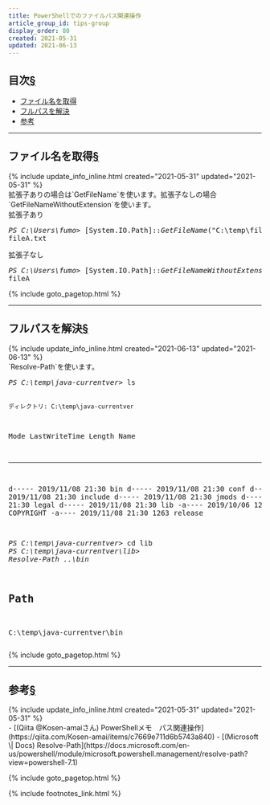 ```yaml
---
title: PowerShellでのファイルパス関連操作
article_group_id: tips-group
display_order: 80
created: 2021-05-31
updated: 2021-06-13
---
```


## <a name="index">目次</a><a class="heading-anchor-permalink" href="#目次">§</a>

<ul id="index_ul">
<li><a href="#ファイル名を取得">ファイル名を取得</a></li>
<li><a href="#フルパスを解決">フルパスを解決</a></li>
<li><a href="#参考">参考</a></li>
</ul>

* * *
## <a name="ファイル名を取得">ファイル名を取得</a><a class="heading-anchor-permalink" href="#ファイル名を取得">§</a>
<div class="chapter-updated">{% include update_info_inline.html created="2021-05-31" updated="2021-05-31" %}</div>
拡張子ありの場合は`GetFileName`を使います。拡張子なしの場合`GetFileNameWithoutExtension`を使います。

<div class="code-box-output">
<div class="title">拡張子あり</div>
<pre>
<em class="command">PS C:\Users\fumo&gt;</em> [System.IO.Path]::<em>GetFileName</em>("C:\temp\fileA.txt")
fileA.txt
</pre>
</div>

<div class="code-box-output">
<div class="title">拡張子なし</div>
<pre>
<em class="command">PS C:\Users\fumo&gt;</em> [System.IO.Path]::<em>GetFileNameWithoutExtension</em>("C:\temp\fileA.txt")
fileA
</pre>
</div>

{% include goto_pagetop.html %}

* * *
## <a name="フルパスを解決">フルパスを解決</a><a class="heading-anchor-permalink" href="#フルパスを解決">§</a>
<div class="chapter-updated">{% include update_info_inline.html created="2021-06-13" updated="2021-06-13" %}</div>
`Resolve-Path`を使います。

<div class="code-box-output no-title">
<pre>
<em class="command">PS C:\temp\java-currentver&gt;</em> ls


    ディレクトリ: C:\temp\java-currentver


Mode                 LastWriteTime         Length Name
----                 -------------         ------ ----
d-----        2019/11/08     21:30                bin
d-----        2019/11/08     21:30                conf
d-----        2019/11/08     21:30                include
d-----        2019/11/08     21:30                jmods
d-----        2019/11/08     21:30                legal
d-----        2019/11/08     21:30                lib
-a----        2019/10/06     12:01           3244 COPYRIGHT
-a----        2019/11/08     21:30           1263 release


<em class="command">PS C:\temp\java-currentver&gt;</em> cd lib
<em class="command">PS C:\temp\java-currentver\lib&gt;</em> <em>Resolve-Path</em> <em class="blue">..\bin</em>

Path
----
C:\temp\java-currentver\bin
</pre>
</div>

{% include goto_pagetop.html %}

* * *
## <a name="参考">参考</a><a class="heading-anchor-permalink" href="#参考">§</a>
<div class="chapter-updated">{% include update_info_inline.html created="2021-05-31" updated="2021-05-31" %}</div>
- [(Qiita @Kosen-amaiさん) PowerShellメモ　パス関連操作](https://qiita.com/Kosen-amai/items/c7669e711d6b5743a840)
- [(Microsoft \| Docs) Resolve-Path](https://docs.microsoft.com/en-us/powershell/module/microsoft.powershell.management/resolve-path?view=powershell-7.1)

{% include goto_pagetop.html %}

{% include footnotes_link.html %}
